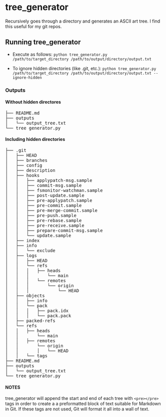 # tree_generator

Recursively goes through a directory and generates an ASCII art tree. I find this useful for my git repos. 

## Running tree_generator

- Execute as follows: `python tree_generator.py /path/to/target_directory /path/to/output/directory/output.txt`

- To ignore hidden directories (like .git, etc.): `python tree_generator.py /path/to/target_directory /path/to/output/directory/output.txt --ignore-hidden`

### Outputs 

#### Without hidden directores 
<pre>
├── README.md
├── outputs
│   └── output_tree.txt
└── tree_generator.py
</pre>
#### Including hidden directories 
<pre>
├── .git
│   ├── HEAD
│   ├── branches
│   ├── config
│   ├── description
│   ├── hooks
│   │   ├── applypatch-msg.sample
│   │   ├── commit-msg.sample
│   │   ├── fsmonitor-watchman.sample
│   │   ├── post-update.sample
│   │   ├── pre-applypatch.sample
│   │   ├── pre-commit.sample
│   │   ├── pre-merge-commit.sample
│   │   ├── pre-push.sample
│   │   ├── pre-rebase.sample
│   │   ├── pre-receive.sample
│   │   ├── prepare-commit-msg.sample
│   │   └── update.sample
│   ├── index
│   ├── info
│   │   └── exclude
│   ├── logs
│   │   ├── HEAD
│   │   └── refs
│   │   │   ├── heads
│   │   │       └── main
│   │   │   └── remotes
│   │   │       └── origin
│   │   │           └── HEAD
│   ├── objects
│   │   ├── info
│   │   └── pack
│   │   │   ├── pack.idx
│   │   │   └── pack.pack
│   ├── packed-refs
│   └── refs
│   │   ├── heads
│   │       └── main
│   │   ├── remotes
│   │       └── origin
│   │       │   └── HEAD
│   │   └── tags
├── README.md
├── outputs
│   └── output_tree.txt
└── tree_generator.py
</pre>

#### NOTES

tree_generator will append the start and end of each tree with `<pre></pre>` tags in order to create a a preformatted block of text suitable for Markdown in Git. If these tags are not used, Git will format it all into a wall of text. 





